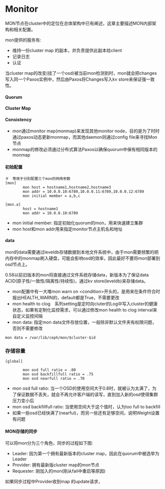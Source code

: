# Monitor

MON节点在cluster中的定位在总体架构中已有阐述，这章主要描述MON内部架构和相关配置。

mon提供的服务有:

* 维持一份cluster map 的副本，并负责提供此副本给client
* 记录日志
* 认证

当cluster map的改变\(挂了一个osd\)被当前mon检测到时，mon就会把changes写入同一个Paxos实例中，然后由Paxos将Changes写入kv store来保证强一致性。

#### Quorum

#### Cluster Map

#### Consistency

* mon通过monitor map\(monmap\)来发现其他monitor node，目的是为了时时通过paxos动态更新monmap，而其他daemon则通过config file来寻找Mon节点
* monmap的修改必须通过分布式算法Paxos以确保quorum中保有相同版本的monmap

#### 初始配置

```
＃　等效于分别配置三个mon的网络参数
[mon]
        mon host = hostname1,hostname2,hostname3
        mon addr = 10.0.0.10:6789,10.0.0.11:6789,10.0.0.12:6789
        mon initial member = a,b,c

[mon.a]
        host = hostname1
        mon addr = 10.0.0.10:6789
```

* mon initial member: 指定初始化quorum的mon，用来快速建立集群
* mon host和mon addr用来指定monitor节点主机名和地址

#### data

mon的data需要通过leveldb存储数据到本地文件系统中，由于mon需要频繁的把内存中的monmap刷入硬盘，可能会影响osd的效率，因此最好不要将mon部署到osd节点上。

0.58以前旧版本的mon将直接通过文件系统存储data，新版本为了保证data ACID\(原子性/一致性/隔离性/持续性\)，通过kv store\(leveldb\)来存储data。

* mon配置中有一大堆mon warn on &lt;condition&gt;开头的，是用来在条件符合时报出HEALTH\_WARN的，default都是True，不需要更改
* mon health to clog　系列setting是定时向cluter的Log中写入cluster的健康状态，如果有定制化监控需求，可以通过修改mon health to clog interval来自定义监控间隔
* mon data: 指定mon data文件存放位置，一般除非默认文件夹有权限问题，否则不需要修改

```
mon data = /var/lib/ceph/mon/$cluster-$id
```

### 存储容量

```
[global]

        mon osd full ratio = .80
        mon osd backfillfull ratio = .75
        mon osd nearfull ratio = .70
```

* mon osd full ratio: 当一个OSD的使用空间大于0.8时，就被认为太满了，为了保证数据不丢失，就会不再允许客户端的读写，直到加入新的osd使得集群压力变小后
* mon osd backfillfull ratio: 当使用空间大于这个值时，认为too full to backfill
* 如果一些osd已经快满了\(nearful\)，而另一些还有足够空间，说明Weight设置有问题

#### MON存储的同步

可以将mon分为三个角色，同步的过程如下图:

* Leader: 因为第一个拥有最新版本的cluster map，因此在quorum中被选举为Leader
* Provider: 拥有最新版cluster map的mon节点
* Requester: 刚加入的mon\(刚从fail中重启等原因\)



如果同步过程中Provider收到map 的update请求，

